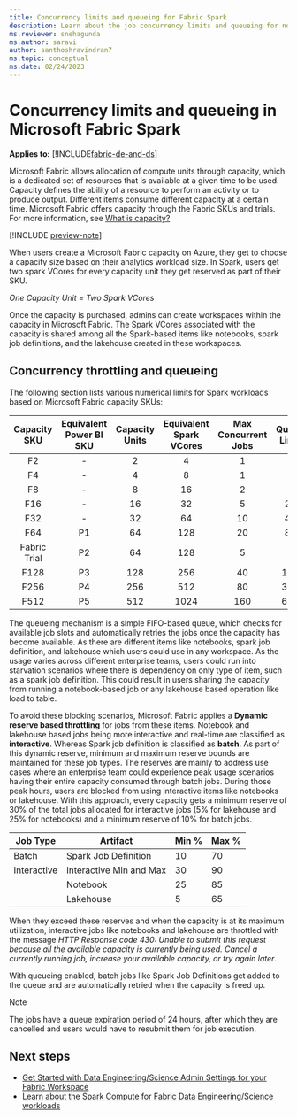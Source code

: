 ```yaml
---
title: Concurrency limits and queueing for Fabric Spark
description: Learn about the job concurrency limits and queueing for notebooks, spark job definitions and lakehouse jobs in Fabric.
ms.reviewer: snehagunda
ms.author: saravi
author: santhoshravindran7
ms.topic: conceptual
ms.date: 02/24/2023
---
```

# Concurrency limits and queueing in Microsoft Fabric Spark

**Applies to:** [!INCLUDE[fabric-de-and-ds](includes/fabric-de-ds.md)]

Microsoft Fabric allows allocation of compute units through capacity, which is a dedicated set of resources that is available at a given time to be used. Capacity defines the ability of a resource to perform an activity or to produce output. Different items consume different capacity at a certain time. Microsoft Fabric offers capacity through the Fabric SKUs and trials. For more information, see [What is capacity?](../enterprise/scale-capacity.md)

[!INCLUDE [preview-note](../includes/preview-note.md)]

When users create a Microsoft Fabric capacity on Azure, they get to choose a capacity size based on their analytics workload size. In Spark, users get two spark VCores for every capacity unit they get reserved as part of their SKU.

*One Capacity Unit = Two Spark VCores*

Once the capacity is purchased, admins can create workspaces within the capacity in Microsoft Fabric. The Spark VCores associated with the capacity is shared among all the Spark-based items like notebooks, spark job definitions, and the lakehouse created in these workspaces.

## Concurrency throttling and queueing

The following section lists various numerical limits for Spark workloads based on Microsoft Fabric capacity SKUs:

|Capacity SKU|Equivalent Power BI SKU| Capacity Units| Equivalent Spark VCores| Max Concurrent Jobs| Queue Limit|
|:-----:|:-----:|:------:|:-----:|:-----:|:-----:|
|F2|-|2|4|1|4|
|F4|-|4|8|1|4|
|F8|-|8|16|2|8|
|F16|-|16|32|5|20|
|F32|-|32|64|10|40|
|F64|P1|64|128|20|80|
|Fabric Trial|P2|64|128|5|-|
|F128|P3|128|256|40|160|
|F256|P4|256|512|80|320|
|F512|P5|512|1024|160|640|

The queueing mechanism is a simple FIFO-based queue, which checks for available job slots and automatically retries the jobs once the capacity has become available. As there are different items like notebooks, spark job definition, and lakehouse which users could use in any workspace. As the usage varies across different enterprise teams, users could run into starvation scenarios where there is dependency on only type of item, such as a spark job definition. This could result in users sharing the capacity from running a notebook-based job or any lakehouse based operation like load to table.

To avoid these blocking scenarios, Microsoft Fabric applies a **Dynamic reserve based throttling** for jobs from these items. Notebook and lakehouse based jobs being more interactive and real-time are classified as **interactive**. Whereas Spark job definition is classified as **batch**. As part of this dynamic reserve, minimum and maximum reserve bounds are maintained for these job types. The reserves are mainly to address use cases where an enterprise team could experience peak usage scenarios having their entire capacity consumed through batch jobs. During those peak hours, users are blocked from using interactive items like notebooks or lakehouse. With this approach, every capacity gets a minimum reserve of 30% of the total jobs allocated for interactive jobs (5% for lakehouse and 25% for notebooks) and a minimum reserve of 10% for batch jobs.  

| Job Type    | Artifact                | Min % | Max % |
|-------------|-------------------------|-------|-------|
| Batch       | Spark Job Definition    | 10    | 70    |
| Interactive | Interactive Min and Max | 30    | 90    |
|             | Notebook                | 25    | 85    |
|             | Lakehouse               | 5     | 65    |

When they exceed these reserves and when the capacity is at its maximum utilization, interactive jobs like notebooks and lakehouse are throttled with the message *HTTP Response code 430: Unable to submit this request because all the available capacity is currently being used. Cancel a currently running job, increase your available capacity, or try again later*.

With queueing enabled, batch jobs like Spark Job Definitions get added to the queue and are automatically retried when the capacity is freed up.

> [!NOTE]
> The jobs have a queue expiration period of 24 hours, after which they are cancelled and users would have to resubmit them for job execution.

## Next steps

* [Get Started with Data Engineering/Science Admin Settings for your Fabric Workspace](workspace-admin-settings.md)
* [Learn about the Spark Compute for Fabric Data Engineering/Science workloads](spark-compute.md)
